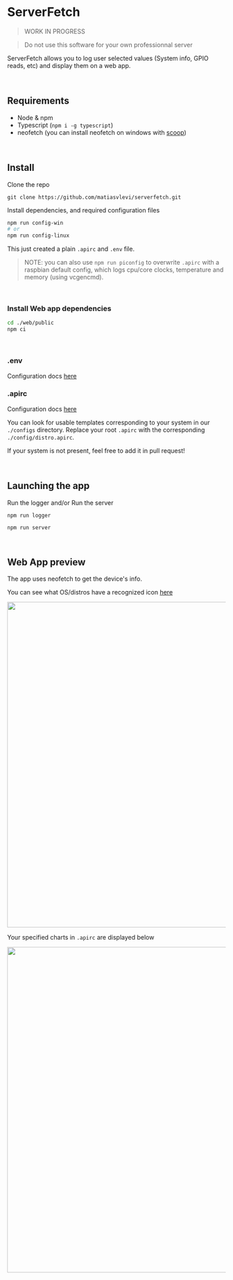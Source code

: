 # ServerFetch

> WORK IN PROGRESS

> Do not use this software for your own professionnal server

ServerFetch allows you to log user selected values (System info, GPIO reads, etc) and display them on a web app.

<br/>

## Requirements

* Node & npm
* Typescript (`npm i -g typescript`)
* neofetch (you can install neofetch on windows with [scoop](https://www.makeuseof.com/how-to-install-and-use-neofetch-on-windows/))

<br/>

## Install

Clone the repo

```
git clone https://github.com/matiasvlevi/serverfetch.git
```

Install dependencies, and required configuration files

```sh
npm run config-win 
# or
npm run config-linux
```

This just created a plain `.apirc` and `.env` file.

> NOTE: you can also use `npm run piconfig` to overwrite `.apirc` with a raspbian default config, which logs cpu/core clocks, temperature and memory (using vcgencmd).


<br/>

### Install Web app dependencies

```sh
cd ./web/public
npm ci
```

<br/>

### .env

Configuration docs [here](https://github.com/matiasvlevi/serverfetch/blob/main/docs/env.md)


### .apirc

Configuration docs [here](https://github.com/matiasvlevi/serverfetch/blob/main/docs/apirc.md)

You can look for usable templates corresponding to your system in our `./configs` directory. 
Replace your root `.apirc` with the corresponding `./config/distro.apirc`.

If your system is not present, feel free to add it in pull request!



<br/>

## Launching the app

Run the logger and/or Run the server

```
npm run logger
```

```
npm run server
```

<br/>

## Web App preview

The app uses neofetch to get the device's info. 

You can see what OS/distros have a recognized icon [here](https://raw.githack.com/matiasvlevi/serverfetch/main/web/public/distros.html)

<img src="https://i.ibb.co/VHj15Ts/main.png" width="750px"></img>

Your specified charts in `.apirc` are displayed below

<img src="https://i.ibb.co/wzWjR7F/dashboard.png" width="750px"></img>



